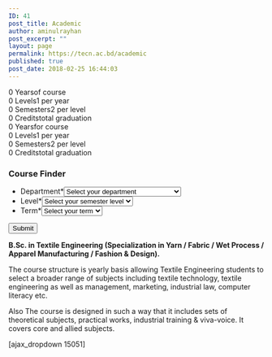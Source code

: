 ```yaml
---
ID: 41
post_title: Academic
author: aminulrayhan
post_excerpt: ""
layout: page
permalink: https://tecn.ac.bd/academic
published: true
post_date: 2018-02-25 16:44:03
---
```

0
                Yearsof course            
        <!-- .pp-counter-container -->
                0
                Levels1 per year            
        <!-- .pp-counter-container -->
                0
                Semesters2 per level            
        <!-- .pp-counter-container -->
                0
                Creditstotal graduation            
        <!-- .pp-counter-container -->
                0
                Yearsfor course            
        <!-- .pp-counter-container -->
                0
                Levels1 per year            
        <!-- .pp-counter-container -->
                0
                Semesters2 per level            
        <!-- .pp-counter-container -->
                0
                Creditstotal graduation            
        <!-- .pp-counter-container -->
                                                            <h3>
                                    Course Finder                                </h3>
                <form method='post' enctype='multipart/form-data'  id='gform_19'  action='/wp-admin/admin-ajax.php'>
                        <ul id='gform_fields_19' class='gform_fields top_label form_sublabel_below description_below'><li id='field_19_6'  class='gfield gfield_contains_required field_sublabel_below field_description_below gfield_visibility_visible' ><label class='gfield_label' for='input_19_6' >Department*</label><select name='input_6' id='input_19_6' class='large gfield_select'   aria-required="true" aria-invalid="false"><option value='' selected='selected' class='gf_placeholder'>Select your department</option><option value='yme' >Yarn Manufacturing Engineering</option><option value='fme' >Fabric Manufacturing Engineering</option><option value='wpe' >Wet Processing Engineering</option><option value='ame' >Apparel Manufacturing Engineering</option></select></li><li id='field_19_4'  class='gfield gf_left_half gfield_contains_required field_sublabel_below field_description_below gfield_visibility_visible' ><label class='gfield_label' for='input_19_4' >Level*</label><select name='input_4' id='input_19_4' class='large gfield_select'   aria-required="true" aria-invalid="false"><option value='' selected='selected' class='gf_placeholder'>Select your semester level</option><option value='1' >Level 1</option><option value='2' >Level 2</option><option value='3' >Level 3</option><option value='4' >Level 4</option></select></li><li id='field_19_5'  class='gfield gf_right_half gfield_contains_required field_sublabel_below field_description_below gfield_visibility_visible' ><label class='gfield_label' for='input_19_5' >Term*</label><select name='input_5' id='input_19_5' class='large gfield_select'   aria-required="true" aria-invalid="false"><option value='' selected='selected' class='gf_placeholder'>Select your term</option><option value='1' >Term I</option><option value='2' >Term II</option></select></li>
                            </ul>
         <input type='submit' id='gform_submit_button_19' class='gform_button button' value='Submit'  onclick='if(window["gf_submitting_19"]){return false;}  if( !jQuery("#gform_19")[0].checkValidity || jQuery("#gform_19")[0].checkValidity()){window["gf_submitting_19"]=true;}  ' onkeypress='if( event.keyCode == 13 ){ if(window["gf_submitting_19"]){return false;} if( !jQuery("#gform_19")[0].checkValidity || jQuery("#gform_19")[0].checkValidity()){window["gf_submitting_19"]=true;}  jQuery("#gform_19").trigger("submit",[true]); }' /> 
            <input type='hidden' class='gform_hidden' name='is_submit_19' value='1' />
            <input type='hidden' class='gform_hidden' name='gform_submit' value='19' />
            <input type='hidden' class='gform_hidden' name='gform_unique_id' value='' />
            <input type='hidden' class='gform_hidden' name='state_19' value='WyJbXSIsImY3Nzc5YTM3YjM0MGY0ZGU3YTU5Y2I0NTg4YzQ3Y2MzIl0=' />
            <input type='hidden' class='gform_hidden' name='gform_target_page_number_19' id='gform_target_page_number_19' value='0' />
            <input type='hidden' class='gform_hidden' name='gform_source_page_number_19' id='gform_source_page_number_19' value='1' />
            <input type='hidden' name='gform_field_values' value='' />
                        </form>
		<p><b>B.Sc. in Textile Engineering (Specialization in Yarn / Fabric / Wet Process / Apparel Manufacturing / Fashion &amp; Design). </b></p><p>The course structure is yearly basis allowing Textile Engineering students to select a broader range of subjects including textile technology, textile engineering as well as management, marketing, industrial law, computer literacy etc.</p><p>Also The course is designed in such a way that it includes sets of theoretical subjects, practical works, industrial training &amp; viva-voice. It covers core and allied subjects. </p>[ajax_dropdown 15051]